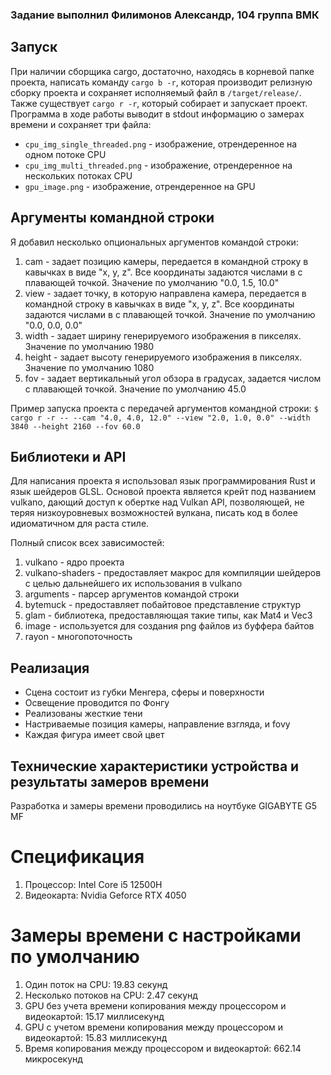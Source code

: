 ### Задание выполнил Филимонов Александр, 104 группа ВМК

## Запуск
При наличии сборщика cargo, достаточно, находясь в корневой папке проекта, написать команду `cargo b -r`, которая производит
релизную сборку проекта и сохраняет исполняемый файл в `/target/release/`. Также существует `cargo r -r`, который собирает и запускает проект.
Программа в ходе работы выводит в stdout информацию о замерах времени и сохраняет три файла:
- `cpu_img_single_threaded.png` - изображение, отрендеренное на одном потоке CPU
- `cpu_img_multi_threaded.png` - изображение, отрендеренное на нескольких потоках CPU
- `gpu_image.png` - изображение, отрендеренное на GPU

## Аргументы командной строки
Я добавил несколько опциональных аргументов командой строки:

1. cam - задает позицию камеры, передается в командной строку в кавычках в виде "x, y, z". Все координаты задаются числами в с плавающей точкой. Значение по умолчанию "0.0, 1.5, 10.0"
2. view - задает точку, в которую направлена камера, передается в командной строку в кавычках в виде "x, y, z". Все координаты задаются числами в с плавающей точкой. Значение по умолчанию "0.0, 0.0, 0.0"
3. width - задает ширину генерируемого изображения в пикселях. Значение по умолчанию 1980
4. height - задает высоту генерируемого изображения в пикселях. Значение по умолчанию 1080
5. fov - задает вертикальный угол обзора в градусах, задается числом с плавающей точкой. Значение по умолчанию 45.0

Пример запуска проекта с передачей аргументов командной строки: 
`$ cargo r -r -- --cam "4.0, 4.0, 12.0" --view "2.0, 1.0, 0.0" --width 3840 --height 2160 --fov 60.0`

## Библиотеки и API

Для написания проекта я использовал язык программирования Rust и язык шейдеров GLSL. Основой проекта является крейт под названием vulkano, дающий доступ к обертке над Vulkan API, позволяющей, не теряя низкоуровневых возможностей вулкана, писать код в более идиоматичном для раста стиле.

Полный список всех зависимостей:
1. vulkano - ядро проекта
2. vulkano-shaders - предоставляет макрос для компиляции шейдеров с целью дальнейшего их использования в vulkano
3. arguments - парсер аргументов командой строки
4. bytemuck - предоставляет побайтовое представление структур
5. glam - библиотека, предоставляющая такие типы, как Mat4 и Vec3
6. image - используется для создания png файлов из буффера байтов
7. rayon - многопоточность

## Реализация
- Сцена состоит из губки Менгера, сферы и поверхности
- Освещение проводится по Фонгу
- Реализованы жесткие тени
- Настриваемые позиция камеры, направление взгляда, и fovy
- Каждая фигура имеет свой цвет

## Технические характеристики устройства и результаты замеров времени
Разработка и замеры времени проводились на ноутбуке GIGABYTE G5 MF

# Спецификация
1. Процессор: Intel Core i5 12500H
2. Видеокарта: Nvidia Geforce RTX 4050

# Замеры времени с настройками по умолчанию
1. Один поток на CPU: 19.83 секунд
2. Несколько потоков на CPU: 2.47 секунд
3. GPU без учета времени копирования между процессором и видеокартой: 15.17 миллисекунд
4. GPU с учетом времени копирования между процессором и видеокартой: 15.83 миллисекунд
5. Время копирования между процессором и видеокартой: 662.14 микросекунд
